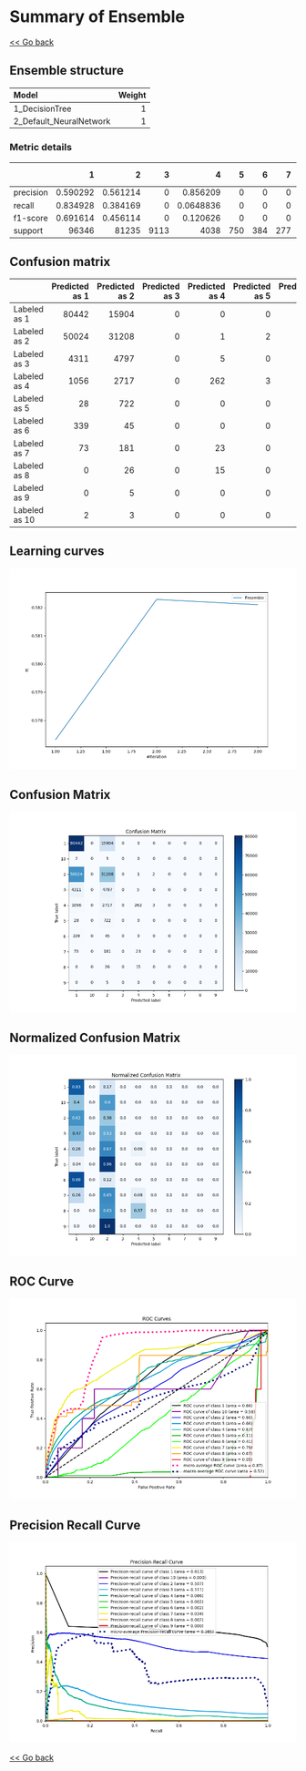 # Summary of Ensemble

[<< Go back](../README.md)


## Ensemble structure
| Model                   |   Weight |
|:------------------------|---------:|
| 1_DecisionTree          |        1 |
| 2_Default_NeuralNetwork |        1 |

### Metric details
|           |            1 |            2 |    3 |            4 |   5 |   6 |   7 |   8 |   9 |   10 |   accuracy |     macro avg |   weighted avg |   logloss |
|:----------|-------------:|-------------:|-----:|-------------:|----:|----:|----:|----:|----:|-----:|-----------:|--------------:|---------------:|----------:|
| precision |     0.590292 |     0.561214 |    0 |    0.856209  |   0 |   0 |   0 |   0 |   0 |    0 |   0.582287 |      0.200772 |       0.551109 |  0.911926 |
| recall    |     0.834928 |     0.384169 |    0 |    0.0648836 |   0 |   0 |   0 |   0 |   0 |    0 |   0.582287 |      0.128398 |       0.582287 |  0.911926 |
| f1-score  |     0.691614 |     0.456114 |    0 |    0.120626  |   0 |   0 |   0 |   0 |   0 |    0 |   0.582287 |      0.126835 |       0.542024 |  0.911926 |
| support   | 96346        | 81235        | 9113 | 4038         | 750 | 384 | 277 |  41 |   5 |    5 |   0.582287 | 192194        |  192194        |  0.911926 |


## Confusion matrix
|               |   Predicted as 1 |   Predicted as 2 |   Predicted as 3 |   Predicted as 4 |   Predicted as 5 |   Predicted as 6 |   Predicted as 7 |   Predicted as 8 |   Predicted as 9 |   Predicted as 10 |
|:--------------|-----------------:|-----------------:|-----------------:|-----------------:|-----------------:|-----------------:|-----------------:|-----------------:|-----------------:|------------------:|
| Labeled as 1  |            80442 |            15904 |                0 |                0 |                0 |                0 |                0 |                0 |                0 |                 0 |
| Labeled as 2  |            50024 |            31208 |                0 |                1 |                2 |                0 |                0 |                0 |                0 |                 0 |
| Labeled as 3  |             4311 |             4797 |                0 |                5 |                0 |                0 |                0 |                0 |                0 |                 0 |
| Labeled as 4  |             1056 |             2717 |                0 |              262 |                3 |                0 |                0 |                0 |                0 |                 0 |
| Labeled as 5  |               28 |              722 |                0 |                0 |                0 |                0 |                0 |                0 |                0 |                 0 |
| Labeled as 6  |              339 |               45 |                0 |                0 |                0 |                0 |                0 |                0 |                0 |                 0 |
| Labeled as 7  |               73 |              181 |                0 |               23 |                0 |                0 |                0 |                0 |                0 |                 0 |
| Labeled as 8  |                0 |               26 |                0 |               15 |                0 |                0 |                0 |                0 |                0 |                 0 |
| Labeled as 9  |                0 |                5 |                0 |                0 |                0 |                0 |                0 |                0 |                0 |                 0 |
| Labeled as 10 |                2 |                3 |                0 |                0 |                0 |                0 |                0 |                0 |                0 |                 0 |

## Learning curves
![Learning curves](learning_curves.png)
## Confusion Matrix

![Confusion Matrix](confusion_matrix.png)


## Normalized Confusion Matrix

![Normalized Confusion Matrix](confusion_matrix_normalized.png)


## ROC Curve

![ROC Curve](roc_curve.png)


## Precision Recall Curve

![Precision Recall Curve](precision_recall_curve.png)



[<< Go back](../README.md)
